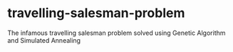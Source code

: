 # travelling-salesman-problem
The infamous travelling salesman problem solved using Genetic Algorithm and Simulated Annealing 
